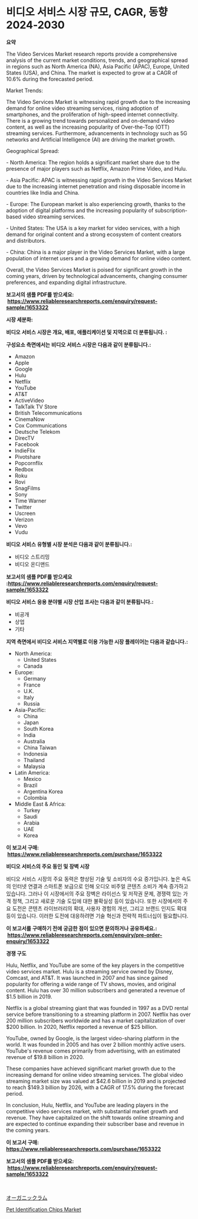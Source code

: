 <p><h1>비디오 서비스 시장 규모, CAGR, 동향 2024-2030</h1></p><p><strong>요약</strong></p>
<p><p>The Video Services Market research reports provide a comprehensive analysis of the current market conditions, trends, and geographical spread in regions such as North America (NA), Asia Pacific (APAC), Europe, United States (USA), and China. The market is expected to grow at a CAGR of 10.6% during the forecasted period.</p><p>Market Trends:</p><p>The Video Services Market is witnessing rapid growth due to the increasing demand for online video streaming services, rising adoption of smartphones, and the proliferation of high-speed internet connectivity. There is a growing trend towards personalized and on-demand video content, as well as the increasing popularity of Over-the-Top (OTT) streaming services. Furthermore, advancements in technology such as 5G networks and Artificial Intelligence (AI) are driving the market growth.</p><p>Geographical Spread:</p><p>- North America: The region holds a significant market share due to the presence of major players such as Netflix, Amazon Prime Video, and Hulu.</p><p>- Asia Pacific: APAC is witnessing rapid growth in the Video Services Market due to the increasing internet penetration and rising disposable income in countries like India and China.</p><p>- Europe: The European market is also experiencing growth, thanks to the adoption of digital platforms and the increasing popularity of subscription-based video streaming services.</p><p>- United States: The USA is a key market for video services, with a high demand for original content and a strong ecosystem of content creators and distributors.</p><p>- China: China is a major player in the Video Services Market, with a large population of internet users and a growing demand for online video content.</p><p>Overall, the Video Services Market is poised for significant growth in the coming years, driven by technological advancements, changing consumer preferences, and expanding digital infrastructure.</p></p>
<p><strong>보고서의 샘플 PDF를 받으세요: &nbsp;<a href="https://www.reliableresearchreports.com/enquiry/request-sample/1653322">https://www.reliableresearchreports.com/enquiry/request-sample/1653322</a></strong></p>
<p><strong>시장 세분화:</strong></p>
<p><strong> 비디오 서비스 시장은 개요, 배포, 애플리케이션 및 지역으로 더 분류됩니다. :</strong></p>
<p><strong>구성요소 측면에서는 비디오 서비스 시장은 다음과 같이 분류됩니다.:</strong></p>
<p><ul><li>Amazon</li><li>Apple</li><li>Google</li><li>Hulu</li><li>Netflix</li><li>YouTube</li><li>AT&T</li><li>ActiveVideo</li><li>TalkTalk TV Store</li><li>British Telecommunications</li><li>CinemaNow</li><li>Cox Communications</li><li>Deutsche Telekom</li><li>DirecTV</li><li>Facebook</li><li>IndieFlix</li><li>Pivotshare</li><li>Popcornflix</li><li>Redbox</li><li>Roku</li><li>Rovi</li><li>SnagFilms</li><li>Sony</li><li>Time Warner</li><li>Twitter</li><li>Uscreen</li><li>Verizon</li><li>Vevo</li><li>Vudu</li></ul></p>
<p><strong> 비디오 서비스 유형별 시장 분석은 다음과 같이 분류됩니다.:</strong></p>
<p><ul><li>비디오 스트리밍</li><li>비디오 온디맨드</li></ul></p>
<p><strong>보고서의 샘플 PDF를 받으세요 :<a href="https://www.reliableresearchreports.com/enquiry/request-sample/1653322">https://www.reliableresearchreports.com/enquiry/request-sample/1653322</a></strong></p>
<p><strong> 비디오 서비스 응용 분야별 시장 산업 조사는 다음과 같이 분류됩니다.:</strong></p>
<p><ul><li>비공개</li><li>상업</li><li>기타</li></ul></p>
<p><strong>지역 측면에서 비디오 서비스 지역별로 이용 가능한 시장 플레이어는 다음과 같습니다.:</strong></p>
<p><ul>
    <li>
        North America:
        <ul>
            <li>United States</li>
            <li>Canada</li>
        </ul>
    </li>
    <li>
        Europe:
        <ul>
            <li>Germany</li>
            <li>France</li>
            <li>U.K.</li>
            <li>Italy</li>
            <li>Russia</li>
        </ul>
    </li>
    <li>
        Asia-Pacific:
        <ul>
            <li>China</li>
            <li>Japan</li>
            <li>South Korea</li>
            <li>India</li>
            <li>Australia</li>
            <li>China Taiwan</li>
            <li>Indonesia</li>
            <li>Thailand</li>
            <li>Malaysia</li>
        </ul>
    </li>
    <li>
        Latin America:
        <ul>
            <li>Mexico</li>
            <li>Brazil</li>
            <li>Argentina Korea</li>
            <li>Colombia</li>
        </ul>
    </li>
    <li>
        Middle East & Africa:
        <ul>
            <li>Turkey</li>
            <li>Saudi</li>
            <li>Arabia</li>
            <li>UAE</li>
            <li>Korea</li>
        </ul>
    </li>
    </ul></p>
<p><strong>이 보고서 구매: &nbsp;<a href="https://www.reliableresearchreports.com/purchase/1653322">https://www.reliableresearchreports.com/purchase/1653322</a></strong></p>
<p><strong>비디오 서비스의 주요 동인 및 장벽 시장</strong></p>
<p><p>비디오 서비스 시장의 주요 동력은 향상된 기술 및 소비자의 수요 증가입니다. 높은 속도의 인터넷 연결과 스마트폰 보급으로 인해 오디오 비주얼 콘텐츠 소비가 계속 증가하고 있습니다. 그러나 이 시장에서의 주요 장벽은 라이선스 및 저작권 문제, 경쟁력 있는 가격 정책, 그리고 새로운 기술 도입에 대한 불확실성 등이 있습니다. 또한 시장에서의 주요 도전은 콘텐츠 라이브러리의 확대, 사용자 경험의 개선, 그리고 브랜드 인지도 확대 등이 있습니다. 이러한 도전에 대응하려면 기술 혁신과 전략적 파트너십이 필요합니다.</p></p>
<p><strong>이 보고서를 구매하기 전에 궁금한 점이 있으면 문의하거나 공유하세요.: &nbsp;<a href="https://www.reliableresearchreports.com/enquiry/pre-order-enquiry/1653322">https://www.reliableresearchreports.com/enquiry/pre-order-enquiry/1653322</a></strong></p>
<p><strong>경쟁 구도</strong></p>
<p><p>Hulu, Netflix, and YouTube are some of the key players in the competitive video services market. Hulu is a streaming service owned by Disney, Comcast, and AT&T. It was launched in 2007 and has since gained popularity for offering a wide range of TV shows, movies, and original content. Hulu has over 30 million subscribers and generated a revenue of $1.5 billion in 2019.</p><p>Netflix is a global streaming giant that was founded in 1997 as a DVD rental service before transitioning to a streaming platform in 2007. Netflix has over 200 million subscribers worldwide and has a market capitalization of over $200 billion. In 2020, Netflix reported a revenue of $25 billion.</p><p>YouTube, owned by Google, is the largest video-sharing platform in the world. It was founded in 2005 and has over 2 billion monthly active users. YouTube's revenue comes primarily from advertising, with an estimated revenue of $19.8 billion in 2020.</p><p>These companies have achieved significant market growth due to the increasing demand for online video streaming services. The global video streaming market size was valued at $42.6 billion in 2019 and is projected to reach $149.3 billion by 2026, with a CAGR of 17.5% during the forecast period.</p><p>In conclusion, Hulu, Netflix, and YouTube are leading players in the competitive video services market, with substantial market growth and revenue. They have capitalized on the shift towards online streaming and are expected to continue expanding their subscriber base and revenue in the coming years.</p></p>
<p><strong>이 보고서 구매: &nbsp; <a href="https://www.reliableresearchreports.com/purchase/1653322">https://www.reliableresearchreports.com/purchase/1653322</a></strong></p>
<p><strong>보고서의 샘플 PDF를 받으세요: &nbsp;<a href="https://www.reliableresearchreports.com/enquiry/request-sample/1653322">https://www.reliableresearchreports.com/enquiry/request-sample/1653322</a></strong><strong></strong></p>
<p>&nbsp;</p>
<p><p><a href="https://github.com/zekaoe592392/Market-Research-Report-List-1/blob/main/218889911651.md">オーガニックラム</a></p><p><a href="https://github.com/RickHolmes3/Market-Research-Report-List-4/blob/main/pet-identification-chips-market.md">Pet Identification Chips Market</a></p></p>